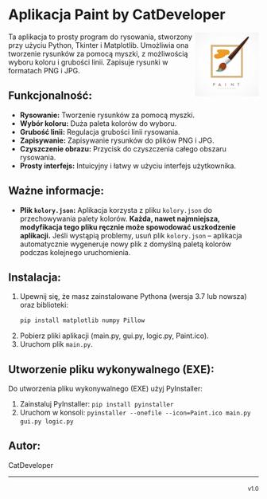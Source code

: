 # Aplikacja Paint by CatDeveloper

<img src="Paint_ico.png" align="right" width="128">

Ta aplikacja to prosty program do rysowania, stworzony przy użyciu Python, Tkinter i Matplotlib.  Umożliwia ona tworzenie rysunków za pomocą myszki, z możliwością wyboru koloru i grubości linii.  Zapisuje rysunki w formatach PNG i JPG.


## Funkcjonalność:

* **Rysowanie:** Tworzenie rysunków za pomocą myszki.
* **Wybór koloru:**  Duża paleta kolorów do wyboru.
* **Grubość linii:**  Regulacja grubości linii rysowania.
* **Zapisywanie:**  Zapisywanie rysunków do plików PNG i JPG.
* **Czyszczenie obrazu:**  Przycisk do czyszczenia całego obszaru rysowania.
* **Prosty interfejs:**  Intuicyjny i łatwy w użyciu interfejs użytkownika.


## Ważne informacje:

* **Plik `kolory.json`:** Aplikacja korzysta z pliku `kolory.json` do przechowywania palety kolorów.  **Każda, nawet najmniejsza, modyfikacja tego pliku ręcznie może spowodować uszkodzenie aplikacji.** Jeśli wystąpią problemy, usuń plik `kolory.json` – aplikacja automatycznie wygeneruje nowy plik z domyślną paletą kolorów podczas kolejnego uruchomienia.

## Instalacja:

1.  Upewnij się, że masz zainstalowane Pythona (wersja 3.7 lub nowsza) oraz biblioteki:
    ```bash
    pip install matplotlib numpy Pillow
    ```
2.  Pobierz pliki aplikacji (main.py, gui.py, logic.py, Paint.ico).
3.  Uruchom plik `main.py`.


## Utworzenie pliku wykonywalnego (EXE):

Do utworzenia pliku wykonywalnego (EXE) użyj PyInstaller:

1. Zainstaluj PyInstaller:  `pip install pyinstaller`
2. Uruchom w konsoli: `pyinstaller --onefile --icon=Paint.ico main.py gui.py logic.py`


## Autor:

CatDeveloper


---
<div align="right">
  <small>v1.0</small>
</div>

